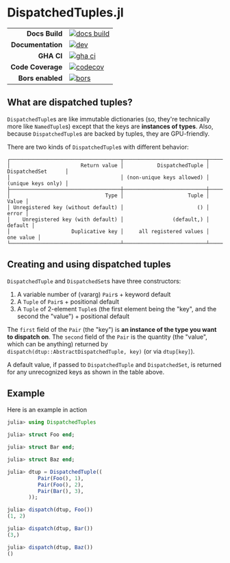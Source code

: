 # DispatchedTuples.jl

|||
|---------------------:|:----------------------------------------------|
| **Docs Build**       | [![docs build][docs-bld-img]][docs-bld-url]   |
| **Documentation**    | [![dev][docs-dev-img]][docs-dev-url]          |
| **GHA CI**           | [![gha ci][gha-ci-img]][gha-ci-url]           |
| **Code Coverage**    | [![codecov][codecov-img]][codecov-url]        |
| **Bors enabled**     | [![bors][bors-img]][bors-url]                 |

[docs-bld-img]: https://github.com/charleskawczynski/DispatchedTuples.jl/workflows/Documentation/badge.svg
[docs-bld-url]: https://github.com/charleskawczynski/DispatchedTuples.jl/actions?query=workflow%3ADocumentation

[docs-dev-img]: https://img.shields.io/badge/docs-dev-blue.svg
[docs-dev-url]: https://charleskawczynski.github.io/DispatchedTuples.jl/dev/

[gha-ci-img]: https://github.com/charleskawczynski/DispatchedTuples.jl/workflows/ci/badge.svg
[gha-ci-url]: https://github.com/charleskawczynski/DispatchedTuples.jl/actions?query=workflow%3Aci

[codecov-img]: https://codecov.io/gh/charleskawczynski/DispatchedTuples.jl/branch/main/graph/badge.svg
[codecov-url]: https://codecov.io/gh/charleskawczynski/DispatchedTuples.jl

[bors-img]: https://bors.tech/images/badge_small.svg
[bors-url]: https://app.bors.tech/repositories/32073

## What are dispatched tuples?

`DispatchedTuple`s are like immutable dictionaries (so, they're technically more like `NamedTuple`s) except that the keys are **instances of types**. Also, because `DispatchedTuple`s are backed by tuples, they are GPU-friendly.

There are two kinds of `DispatchedTuple`s with different behavior:

```
┌────────────────────────────────────┬───────────────────────────┬────────────────────┐
│                       Return value │           DispatchedTuple │ DispatchedSet      │
│                                    │ (non-unique keys allowed) │ (unique keys only) │
├────────────────────────────────────┼───────────────────────────┼────────────────────┤
│                               Type │                     Tuple │              Value │
│ Unregistered key (without default) │                        () │              error │
│    Unregistered key (with default) │                (default,) │            default │
│                    Duplicative key │     all registered values │          one value │
└────────────────────────────────────┴───────────────────────────┴────────────────────┘
```

## Creating and using dispatched tuples

`DispatchedTuple` and `DispatchedSet`s have three constructors:

1. A variable number of (vararg) `Pair`s + keyword default
2. A `Tuple` of `Pair`s + positional default
3. A `Tuple` of 2-element `Tuple`s (the first element being the "key", and the second the "value") + positional default

The `first` field of the `Pair` (the "key") is **an instance of the type you want to dispatch on**. The `second` field of the `Pair` is the quantity (the "value", which can be anything) returned by `dispatch(dtup::AbstractDispatchedTuple, key)` (or via `dtup[key]`).

A default value, if passed to `DispatchedTuple` and `DispatchedSet`, is returned for any unrecognized keys as shown in the table above.

## Example

Here is an example in action

```julia
julia> using DispatchedTuples

julia> struct Foo end;

julia> struct Bar end;

julia> struct Baz end;

julia> dtup = DispatchedTuple((
          Pair(Foo(), 1),
          Pair(Foo(), 2),
          Pair(Bar(), 3),
       ));

julia> dispatch(dtup, Foo())
(1, 2)

julia> dispatch(dtup, Bar())
(3,)

julia> dispatch(dtup, Baz())
()
```
